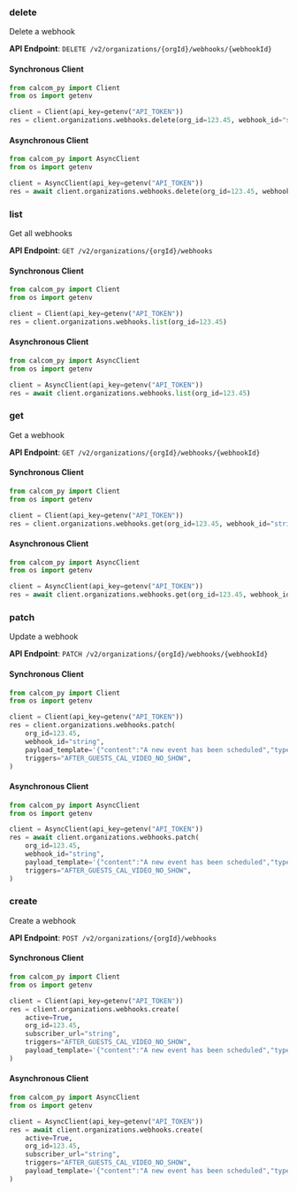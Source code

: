 
### delete <a name="delete"></a>
Delete a webhook



**API Endpoint**: `DELETE /v2/organizations/{orgId}/webhooks/{webhookId}`

#### Synchronous Client

```python
from calcom_py import Client
from os import getenv

client = Client(api_key=getenv("API_TOKEN"))
res = client.organizations.webhooks.delete(org_id=123.45, webhook_id="string")
```

#### Asynchronous Client

```python
from calcom_py import AsyncClient
from os import getenv

client = AsyncClient(api_key=getenv("API_TOKEN"))
res = await client.organizations.webhooks.delete(org_id=123.45, webhook_id="string")
```

### list <a name="list"></a>
Get all webhooks



**API Endpoint**: `GET /v2/organizations/{orgId}/webhooks`

#### Synchronous Client

```python
from calcom_py import Client
from os import getenv

client = Client(api_key=getenv("API_TOKEN"))
res = client.organizations.webhooks.list(org_id=123.45)
```

#### Asynchronous Client

```python
from calcom_py import AsyncClient
from os import getenv

client = AsyncClient(api_key=getenv("API_TOKEN"))
res = await client.organizations.webhooks.list(org_id=123.45)
```

### get <a name="get"></a>
Get a webhook



**API Endpoint**: `GET /v2/organizations/{orgId}/webhooks/{webhookId}`

#### Synchronous Client

```python
from calcom_py import Client
from os import getenv

client = Client(api_key=getenv("API_TOKEN"))
res = client.organizations.webhooks.get(org_id=123.45, webhook_id="string")
```

#### Asynchronous Client

```python
from calcom_py import AsyncClient
from os import getenv

client = AsyncClient(api_key=getenv("API_TOKEN"))
res = await client.organizations.webhooks.get(org_id=123.45, webhook_id="string")
```

### patch <a name="patch"></a>
Update a webhook



**API Endpoint**: `PATCH /v2/organizations/{orgId}/webhooks/{webhookId}`

#### Synchronous Client

```python
from calcom_py import Client
from os import getenv

client = Client(api_key=getenv("API_TOKEN"))
res = client.organizations.webhooks.patch(
    org_id=123.45,
    webhook_id="string",
    payload_template='{"content":"A new event has been scheduled","type":"{{type}}","name":"{{title}}","organizer":"{{organizer.name}}","booker":"{{attendees.0.name}}"}',
    triggers="AFTER_GUESTS_CAL_VIDEO_NO_SHOW",
)
```

#### Asynchronous Client

```python
from calcom_py import AsyncClient
from os import getenv

client = AsyncClient(api_key=getenv("API_TOKEN"))
res = await client.organizations.webhooks.patch(
    org_id=123.45,
    webhook_id="string",
    payload_template='{"content":"A new event has been scheduled","type":"{{type}}","name":"{{title}}","organizer":"{{organizer.name}}","booker":"{{attendees.0.name}}"}',
    triggers="AFTER_GUESTS_CAL_VIDEO_NO_SHOW",
)
```

### create <a name="create"></a>
Create a webhook



**API Endpoint**: `POST /v2/organizations/{orgId}/webhooks`

#### Synchronous Client

```python
from calcom_py import Client
from os import getenv

client = Client(api_key=getenv("API_TOKEN"))
res = client.organizations.webhooks.create(
    active=True,
    org_id=123.45,
    subscriber_url="string",
    triggers="AFTER_GUESTS_CAL_VIDEO_NO_SHOW",
    payload_template='{"content":"A new event has been scheduled","type":"{{type}}","name":"{{title}}","organizer":"{{organizer.name}}","booker":"{{attendees.0.name}}"}',
)
```

#### Asynchronous Client

```python
from calcom_py import AsyncClient
from os import getenv

client = AsyncClient(api_key=getenv("API_TOKEN"))
res = await client.organizations.webhooks.create(
    active=True,
    org_id=123.45,
    subscriber_url="string",
    triggers="AFTER_GUESTS_CAL_VIDEO_NO_SHOW",
    payload_template='{"content":"A new event has been scheduled","type":"{{type}}","name":"{{title}}","organizer":"{{organizer.name}}","booker":"{{attendees.0.name}}"}',
)
```
